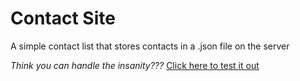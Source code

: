 # Contact Site

A simple contact list that stores contacts in a .json file on the server

*Think you can handle the insanity???*
[Click here to test it out](https://salty-atoll-8473.herokuapp.com/)

